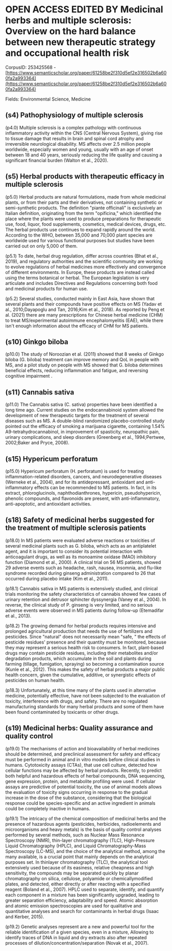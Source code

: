 # OPEN ACCESS EDITED BY Medicinal herbs and multiple sclerosis: Overview on the hard balance between new therapeutic strategy and occupational health risk

CorpusID: 253425568 - [https://www.semanticscholar.org/paper/61258be2f310d5ef2e316502b6a600fa2a993364](https://www.semanticscholar.org/paper/61258be2f310d5ef2e316502b6a600fa2a993364)

Fields: Environmental Science, Medicine

## (s4) Pathophysiology of multiple sclerosis
(p4.0) Multiple sclerosis is a complex pathology with continuous inflammatory activity within the CNS (Central Nervous System), giving rise to tissue damage that results in brain and spinal cord atrophy and irreversible neurological disability. MS affects over 2.5 million people worldwide, especially women and young, usually with an age of onset between 18 and 40 years, seriously reducing the life quality and causing a significant financial burden (Walton et al., 2020).
## (s5) Herbal products with therapeutic efficacy in multiple sclerosis
(p5.0) Herbal products are natural formulations, made from whole medicinal plants, or from their parts and their derivatives, not containing synthetic or semi-synthetic products. The definition "piante officinali" is exclusively an Italian definition, originating from the term "opificina," which identified the place where the plants were used to produce preparations for therapeutic use, food, liquor, food supplements, cosmetics, medical devices, drugs, etc. The herbal products use continues to expand rapidly around the world. According to the WHO, between 35,000 and 70,000 plant species are worldwide used for various functional purposes but studies have been carried out on only 5,000 of them.

(p5.1) To date, herbal drug regulation, differ across countries (Bhat et al., 2019), and regulatory authorities and the scientific community are working to evolve regulations of herbal medicines more effectively and convergence of different environments. In Europe, these products are instead called using the terms botanical or herbal. The European legislation is very articulate and includes Directives and Regulations concerning both food and medicinal products for human use.

(p5.2) Several studies, conducted mainly in East Asia, have shown that several plants and their compounds have positive effects on MS (Yadav et al., 2010;Dayapoglu and Tan, 2016;Kim et al., 2018). As reported by Peng et al. (2021) there are many prescriptions for Chinese herbal medicine (CHM) to treat MS/experimental autoimmune encephalomyelitis (EAE), while there isn't enough information about the efficacy of CHM for MS patients.
## (s10) Ginkgo biloba
(p10.0) The study of Noroozian et al. (2011) showed that 8 weeks of Ginkgo biloba (G. biloba) treatment can improve memory and QoL in people with MS, and a pilot study on people with MS showed that G. biloba determines beneficial effects, reducing inflammation and fatigue, and reversing cognitive impairment .
## (s11) Cannabis sativa
(p11.0) The Cannabis sativa (C. sativa) properties have been identified a long time ago. Current studies on the endocannabinoid system allowed the development of new therapeutic targets for the treatment of several diseases such as MS. A double-blind randomized placebo-controlled study pointed out the efficacy of smoking a marijuana cigarette, containing 1.54% A9-tetrahydrocannabinol, in improvement of spasticity, neuropathic pain, urinary complications, and sleep disorders (Greenberg et al., 1994;Pertwee, 2002;Baker and Pryce, 2008).
## (s15) Hypericum perforatum
(p15.0) Hypericum perforatum (H. perforatum) is used for treating inflammation-related disorders, cancers, and neurodegenerative diseases (Werneke et al., 2004), and for its antidepressant, antioxidant and anti-inflammatory effects can be recommended to MS patients. In fact, in its extract, phloroglucinols, naphthodianthrones, hypericin, pseudohypericin, phenolic compounds, and flavonoids are present, with anti-inflammatory, anti-apoptotic, and antioxidant activities.
## (s18) Safety of medicinal herbs suggested for the treatment of multiple sclerosis patients
(p18.0) In MS patients were evaluated adverse reactions or toxicities of several medicinal plants such as G. biloba, which acts as an antiplatelet agent, and it is important to consider its potential interaction with anticoagulant drugs, as well as its monoamine oxidase (MAO) inhibitory function (Diamond et al., 2000). A clinical trial on 56 MS patients, showed 29 adverse events such as headache, rash, nausea, insomnia, and flu-like syndrome recorded during ginseng administration compared to 26 that occurred during placebo intake (Kim et al., 2011).

(p18.1) Cannabis sativa in MS patients is extensively studied, and clinical trials monitoring the safety characteristics of cannabis showed few cases of urinary retention and detrusor sphincter dyssynergia (Vaney et al., 2004). In reverse, the clinical study of P. ginseng is very limited, and no serious adverse events were observed in MS patients during follow-up (Etemadifar et al., 2013).

(p18.2) The growing demand for herbal products requires intensive and prolonged agricultural production that needs the use of fertilizers and pesticides. Since "natural" does not necessarily mean "safe, " the effects of pesticide residues' presence and their quantity must be monitored, because they may represent a serious health risk to consumers. In fact, plant-based drugs may contain pesticide residues, including their metabolites and/or degradation products, which accumulate in the soil and plants during farming (tillage, fumigation, spraying) so becoming a contamination source (Kunle et al., 2012). This makes the safety of herbal products a major public health concern, given the cumulative, additive, or synergistic effects of pesticides on human health.

(p18.3) Unfortunately, at this time many of the plants used in alternative medicine, potentially effective, have not been subjected to the evaluation of toxicity, interference with drugs, and safety. There are no regulated manufacturing standards for many herbal products and some of them have been found contaminated by toxicants or other drugs.
## (s19) Medicinal herbs: Quality assurance and quality control
(p19.0) The mechanisms of action and bioavailability of herbal medicines should be determined, and preclinical assessment for safety and efficacy must be performed in animal and in vitro models before clinical studies in humans. Cytotoxicity assays (CTAs), that use cell culture, detected how cellular functions may be affected by herbal products. Recently, to predict both helpful and hazardous effects of herbal compounds, DNA sequencing, gene expression, protein, and metabolite profiling were used. If cellular assays are predictive of potential toxicity, the use of animal models allows the evaluation of toxicity signs occurring in response to the gradual increase in the dose of the substance, considering that the biological response could be species-specific and an active ingredient in animals could be completely inactive in humans.

(p19.1) The intricacy of the chemical composition of medicinal herbs and the presence of hazardous agents (pesticides, herbicides, radioelements and microorganisms and heavy metals) is the basis of quality control analyses performed by several methods, such as Nuclear Mass Resonance Spectroscopy (NMR), thin-layer chromatography (TLC), High-Pressure Liquid Chromatography (HPLC), and Liquid Chromatography-Mass Spectroscopy (LC-MS), and the choice of the analytical method, among the many available, is a crucial point that mainly depends on the analytical purposes set. In thinlayer chromatography (TLC), the analytical tool extensively used because of its easiness, relative cheapness and high sensitivity, the compounds may be separated quickly by planar chromatography on silica, cellulose, polyamide or chemicallymodified plates, and detected, either directly or after reacting with a specified reagent (Boland et al., 2007). HPLC used to separate, identify, and quantify each component in a mixture has been significantly upgraded, leading to greater separation efficiency, adaptability and speed. Atomic absorption and atomic emission spectroscopies are used for qualitative and quantitative analyses and search for contaminants in herbal drugs (Isaac and Kerber, 2015).

(p19.2) Genetic analyses represent are a new and powerful tool for the reliable identification of a given species, even in a mixture, Allowing to identify traces of DNA in liquid and dry extracts also after repeated processes of dilution/concentration/separation (Novak et al., 2007).
